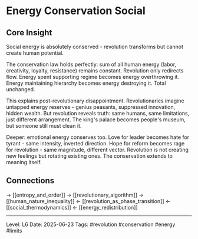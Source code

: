 # Energy Conservation Social

## Core Insight
Social energy is absolutely conserved - revolution transforms but cannot create human potential.

The conservation law holds perfectly: sum of all human energy (labor, creativity, loyalty, resistance) remains constant. Revolution only redirects flow. Energy spent supporting regime becomes energy overthrowing it. Energy maintaining hierarchy becomes energy destroying it. Total unchanged.

This explains post-revolutionary disappointment. Revolutionaries imagine untapped energy reserves - genius peasants, suppressed innovation, hidden wealth. But revolution reveals truth: same humans, same limitations, just different arrangement. The king's palace becomes people's museum, but someone still must clean it.

Deeper: emotional energy conserves too. Love for leader becomes hate for tyrant - same intensity, inverted direction. Hope for reform becomes rage for revolution - same magnitude, different vector. Revolution is not creating new feelings but rotating existing ones. The conservation extends to meaning itself.

## Connections
→ [[entropy_and_order]]
→ [[revolutionary_algorithm]]
→ [[human_nature_inequality]]
← [[revolution_as_phase_transition]]
← [[social_thermodynamics]]
← [[energy_redistribution]]

---
Level: L6
Date: 2025-06-23
Tags: #revolution #conservation #energy #limits